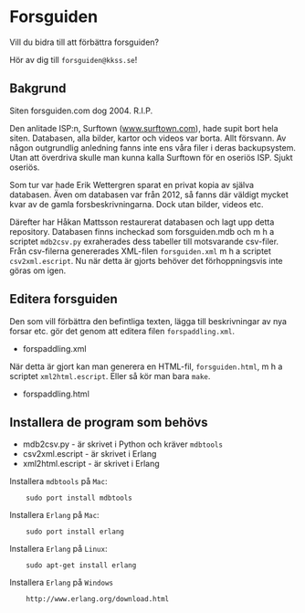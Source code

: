 Forsguiden
==========

Vill du bidra till att förbättra forsguiden?

Hör av dig till `forsguiden@kkss.se`!

Bakgrund
--------

Siten forsguiden.com dog 2004. R.I.P.

Den anlitade ISP:n, Surftown (www.surftown.com), hade supit bort hela siten. Databasen, alla bilder, kartor och videos var borta. Allt försvann. Av någon outgrundlig anledning fanns inte ens våra filer i deras backupsystem. Utan att överdriva skulle man kunna kalla Surftown för en oseriös ISP. Sjukt oseriös.

Som tur var hade Erik Wettergren sparat en privat kopia av själva databasen. Även om databasen var från 2012, så fanns där väldigt mycket kvar av de gamla forsbeskrivningarna. Dock utan bilder, videos etc.

Därefter har Håkan Mattsson restaurerat databasen och lagt upp detta repository. Databasen finns incheckad som forsguiden.mdb och m h a scriptet `mdb2csv.py` exraherades dess tabeller till motsvarande csv-filer. Från csv-filerna genererades XML-filen `forsguiden.xml` m h a scriptet `csv2xml.escript`. Nu när detta är gjorts behöver det förhoppningsvis inte göras om igen.

Editera forsguiden
------------------

Den som vill förbättra den befintliga texten, lägga till beskrivningar av nya forsar etc. gör det genom att editera filen `forspaddling.xml`.

* forspaddling.xml

När detta är gjort kan man generera en HTML-fil, `forsguiden.html`,  m h a scriptet `xml2html.escript`. Eller så kör man bara `make`.

* forspaddling.html

Installera de program som behövs
--------------------------------

 * mdb2csv.py       - är skrivet i Python och kräver `mdbtools`
 * csv2xml.escript  - är skrivet i Erlang
 * xml2html.escript - är skrivet i Erlang

Installera `mdbtools` på `Mac`:

        sudo port install mdbtools

Installera `Erlang` på `Mac`:

        sudo port install erlang

Installera `Erlang` på `Linux`:

        sudo apt-get install erlang

Installera `Erlang` på `Windows`

        http://www.erlang.org/download.html
